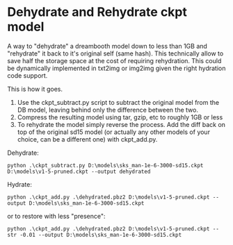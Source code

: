 # Dehydrate and Rehydrate ckpt model

A way to "dehydrate" a dreambooth model down to less than 1GB and "rehydrate" it back to it's original self (same hash). This technically allow to save half the storage space at the cost of requiring rehydration. This could be dynamically implemented in txt2img or img2img given the right hydration code support.

This is how it goes.

1. Use the ckpt_subtract.py script to subtract the original model from the DB model, leaving behind only the difference between the two.
2. Compress the resulting model using tar, gzip, etc to roughly 1GB or less
3. To rehydrate the model simply reverse the process. Add the diff back on top of the original sd15 model (or actually any other models of your choice, can be a different one) with ckpt_add.py.

Dehydrate:

`python .\ckpt_subtract.py D:\models\sks_man-1e-6-3000-sd15.ckpt D:\models\v1-5-pruned.ckpt --output dehydrated`

Hydrate:

`python .\ckpt_add.py .\dehydrated.pbz2 D:\models\v1-5-pruned.ckpt --output D:\models\sks_man-1e-6-3000-sd15.ckpt`

or to restore with less "presence":

`python .\ckpt_add.py .\dehydrated.pbz2 D:\models\v1-5-pruned.ckpt --str -0.01 --output D:\models\sks_man-1e-6-3000-sd15.ckpt`
